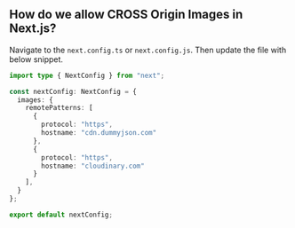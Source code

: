 ## How do we allow CROSS Origin Images in Next.js?

Navigate to the `next.config.ts` or `next.config.js`. Then update the file with below snippet.

```ts
import type { NextConfig } from "next";

const nextConfig: NextConfig = {
  images: {
    remotePatterns: [
      {
        protocol: "https",
        hostname: "cdn.dummyjson.com"
      },
      {
        protocol: "https",
        hostname: "cloudinary.com"
      }
    ],
  }
};

export default nextConfig;
```
